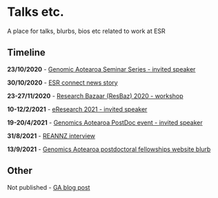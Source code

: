 # Talks etc.

A place for talks, blurbs, bios etc related to work at ESR

## Timeline

**23/10/2020** - [Genomic Aotearoa Seminar Series - invited speaker](./GA_seminar_series_2020.md)

**30/10/2020** - [ESR connect news story](./ESR_connect_news_story.md)

**23-27/11/2020** - [Research Bazaar (ResBaz) 2020 - workshop](./research_bazaar_2020.md)

**10-12/2/2021** - [eResearch 2021 - invited speaker](./eResearch_NZ_2021.md)

**19-20/4/2021** - [Genomics Aotearoa PostDoc event - invited speaker](./GA_postdoc_event.md)

**31/8/2021** - [REANNZ interview](./reannz_interview.md)

**13/9/2021** - [Genomics Aotearoa postdoctoral fellowships website blurb](./GA_postdoc_website_blurb.md)

## Other

Not published - [GA blog post](./GA_blog_post.md)
